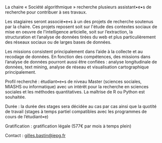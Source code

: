 La chaire « Société algorithmique » recherche plusieurs assistant•e•s de recherche pour contribuer à ses travaux.

Les stagiaires seront associé•e•s à un des projets de recherche soutenus par la chaire.
Ces projets reposent soit sur l'étude des contextes sociaux de mise en oeuvre de l'intelligence articielle,
soit sur l’extraction, la structuration et l’analyse de données tirées du web et plus particulièrement des réseaux sociaux ou de larges bases de données.

Les missions consistent principalement dans l’aide à la collecte et au recodage de données.
En fonction des compétences, des missions dans l’analyse de données pourront aussi être confiées :
analyse longitudinale de données, text mining, analyse de réseau et visualisation cartographique principalement.

Profil recherché : étudiant•e•s de niveau Master (sciences sociales, MIASHS ou informatique) avec un intérêt pour la recherche en sciences sociales et les méthodes quantitatives. La maîtrise de R ou Python est souhaitée.

Durée : la durée des stages sera décidée au cas par cas ainsi que la quotité de travail (stages à temps partiel compatibles avec les programmes de cours de l’étudiant•e)

Gratification : gratification légale (577€ par mois à temps plein)

Contact : gilles.bastin@iepg.fr 
